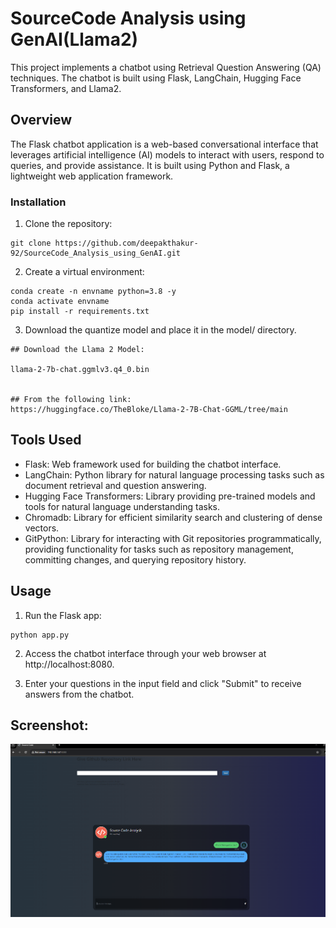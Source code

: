# SourceCode Analysis using GenAI(Llama2)

This project implements a chatbot using Retrieval Question Answering (QA) techniques. The chatbot is built using Flask, LangChain, Hugging Face Transformers, and Llama2.

## Overview
The Flask chatbot application is a web-based conversational interface that leverages artificial intelligence (AI) models to interact with users, respond to queries, and provide assistance. It is built using Python and Flask, a lightweight web application framework.

### Installation
1. Clone the repository:
```
git clone https://github.com/deepakthakur-92/SourceCode_Analysis_using_GenAI.git
```

2. Create a virtual environment:

```
conda create -n envname python=3.8 -y
conda activate envname
pip install -r requirements.txt
```

3. Download the quantize model and place it in the model/ directory.
```
## Download the Llama 2 Model:

llama-2-7b-chat.ggmlv3.q4_0.bin


## From the following link:
https://huggingface.co/TheBloke/Llama-2-7B-Chat-GGML/tree/main
```


## Tools Used
* Flask: Web framework used for building the chatbot interface.
* LangChain: Python library for natural language processing tasks such as document retrieval and question answering.
* Hugging Face Transformers: Library providing pre-trained models and tools for natural language understanding tasks.
* Chromadb: Library for efficient similarity search and clustering of dense vectors.
* GitPython: Library for interacting with Git repositories programmatically, providing functionality for tasks such as repository management, committing changes, and querying repository history.

## Usage
1. Run the Flask app:

```
python app.py
```
2. Access the chatbot interface through your web browser at http://localhost:8080.

3. Enter your questions in the input field and click "Submit" to receive answers from the chatbot.

## Screenshot:

![alt text](image-1.png)